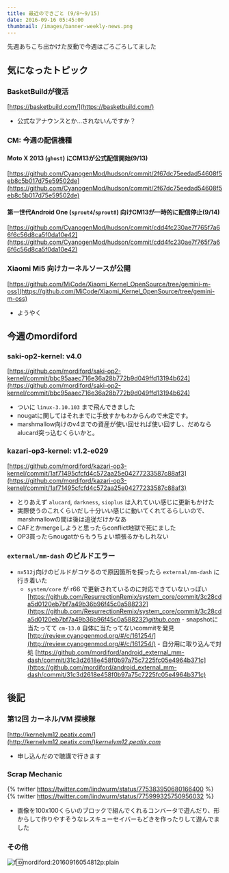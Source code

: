 ```yaml
---
title: 最近のできごと (9/8～9/15)
date: 2016-09-16 05:45:00
thumbnail: /images/banner-weekly-news.png
---
```


先週あちこち出かけた反動で今週はごろごろしてました

<!--more-->

## 気になったトピック

### BasketBuildが復活

[https://basketbuild.com/](https://basketbuild.com/)

- 公式なアナウンスとか…されないんですか？

### CM: 今週の配信機種

#### Moto X 2013 (`ghost`) にCM13が公式配信開始(9/13)

[https://github.com/CyanogenMod/hudson/commit/2f67dc75eedad54608f5eb8c5b017d75e59502de](https://github.com/CyanogenMod/hudson/commit/2f67dc75eedad54608f5eb8c5b017d75e59502de)

#### 第一世代Android One (`sprout4`/`sprout8`) 向けCM13が一時的に配信停止(9/14)

[https://github.com/CyanogenMod/hudson/commit/cdd4fc230ae7f765f7a66f6c56d8ca5f0da10e42](https://github.com/CyanogenMod/hudson/commit/cdd4fc230ae7f765f7a66f6c56d8ca5f0da10e42)

### Xiaomi Mi5 向けカーネルソースが公開

[https://github.com/MiCode/Xiaomi_Kernel_OpenSource/tree/gemini-m-oss](https://github.com/MiCode/Xiaomi_Kernel_OpenSource/tree/gemini-m-oss)

- ようやく

## 今週のmordiford

### saki-op2-kernel: v4.0

[https://github.com/mordiford/saki-op2-kernel/commit/bbc95aaec716e36a28b772b9d049ffd13194b624](https://github.com/mordiford/saki-op2-kernel/commit/bbc95aaec716e36a28b772b9d049ffd13194b624)

- ついに `linux-3.10.103` まで飛んできました
- nougatに関してはそれまでに手放すかもわからんので未定です。
- marshmallow向けのv4までの資産が使い回せれば使い回すし、だめならalucard突っ込むくらいかと。

### kazari-op3-kernel: v1.2-e029

[https://github.com/mordiford/kazari-op3-kernel/commit/1af71495cfcfd4c572aa25e04277233587c88af3](https://github.com/mordiford/kazari-op3-kernel/commit/1af71495cfcfd4c572aa25e04277233587c88af3)

- とりあえず `alucard`, `darkness`, `sioplus` は入れていい感じに更新もかけた
- 実際使うのこれくらいだし十分いい感じに動いてくれてるらしいので、marshmallowの間は後は追従だけかなあ
- CAFとかmergeしようと思ったらconflict地獄で死にました
- OP3買ったらnougatからもうちょい頑張るかもしれない

### `external/mm-dash` のビルドエラー

- `nx512j`向けのビルドがコケるので原因箇所を探ったら `external/mm-dash` に行き着いた
    - `system/core` が r66 で更新されているのに対応できていないっぽい
[https://github.com/ResurrectionRemix/system_core/commit/3c28cda5d0120eb7bf7a49b36b96f45c0a588232](https://github.com/ResurrectionRemix/system_core/commit/3c28cda5d0120eb7bf7a49b36b96f45c0a588232)<cite class="hatena-citation">[github.com](https://github.com/ResurrectionRemix/system_core/commit/3c28cda5d0120eb7bf7a49b36b96f45c0a588232)</cite>
            - snapshotに当たってて `cm-13.0` 自体に当たってないcommitを発見 [http://review.cyanogenmod.org/#/c/161254/](http://review.cyanogenmod.org/#/c/161254/)
                    - 自分用に取り込んで対処
[https://github.com/mordiford/android_external_mm-dash/commit/31c3d2618e458f0b97a75c7225fc05e4964b371c](https://github.com/mordiford/android_external_mm-dash/commit/31c3d2618e458f0b97a75c7225fc05e4964b371c)

## 後記

### 第12回 カーネル/VM 探検隊

[http://kernelvm12.peatix.com/](http://kernelvm12.peatix.com/)<cite class="hatena-citation">[kernelvm12.peatix.com](http://kernelvm12.peatix.com/)</cite>

- 申し込んだので聴講で行きます

### Scrap Mechanic

{% twitter https://twitter.com/lindwurm/status/775383950680166400 %}
{% twitter https://twitter.com/lindwurm/status/775999325750956032 %}

- 画像を100x100くらいのブロックで組んでくれるコンバータで遊んだり、形からして作りやすそうなレスキューセイバーもどきを作ったりして遊んでました

### その他

![f:id:mordiford:20160916054812p:plain](https://cdn-ak.f.st-hatena.com/images/fotolife/m/mordiford/20160916/20160916054812.png)
